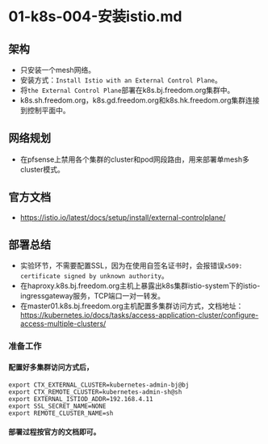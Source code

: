# 01-k8s-004-安装istio.md

## 架构
- 只安装一个mesh网络。
- 安装方式：`Install Istio with an External Control Plane`。
- 将`the External Control Plane`部署在k8s.bj.freedom.org集群中。
- k8s.sh.freedom.org，k8s.gd.freedom.org和k8s.hk.freedom.org集群连接到控制平面中。

## 网络规划
- 在pfsense上禁用各个集群的cluster和pod网段路由，用来部署单mesh多cluster模式。

## 官方文档
- https://istio.io/latest/docs/setup/install/external-controlplane/

## 部署总结
- 实验环节，不需要配置SSL，因为在使用自签名证书时，会报错误`x509: certificate signed by unknown authority`。
- 在haproxy.k8s.bj.freedom.org主机上暴露出k8s集群istio-system下的istio-ingressgateway服务，TCP端口一对一转发。
- 在master01.k8s.bj.freedom.org主机配置多集群访问方式，文档地址：https://kubernetes.io/docs/tasks/access-application-cluster/configure-access-multiple-clusters/

### 准备工作
#### 配置好多集群访问方式后，
```shell
export CTX_EXTERNAL_CLUSTER=kubernetes-admin-bj@bj
export CTX_REMOTE_CLUSTER=kubernetes-admin-sh@sh
export EXTERNAL_ISTIOD_ADDR=192.168.4.11
export SSL_SECRET_NAME=NONE
export REMOTE_CLUSTER_NAME=sh
```

#### 部署过程按官方的文档即可。
